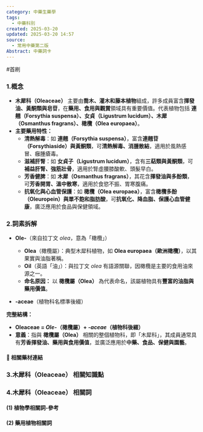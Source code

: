 ```yaml
---
category: 中藥生藥學
tags:
  - 中藥科別
created: 2025-03-20
updated: 2025-03-20 14:57
source:
  - 常用中藥第二版
Abstract: 中藥詞卡
---
```

#首刷
### 1.概念
- **木犀科（Oleaceae）** 主要由**喬木、灌木和藤本植物**組成，許多成員富含**揮發油、黃酮類與皂苷**，在**藥用、食用與觀賞**領域具有重要價值。代表植物包括 **連翹（Forsythia suspensa）、女貞（Ligustrum lucidum）、木犀（Osmanthus fragrans）、橄欖（Olea europaea）**。  
- **主要藥用特性：**  
  - **清熱解毒**：如 **連翹（Forsythia suspensa）**，富含**連翹苷（Forsythiaside）與黃酮類**，可**清熱解毒、消腫散結**，適用於風熱感冒、癰腫瘡毒。  
  - **滋補肝腎**：如 **女貞子（Ligustrum lucidum）**，含有**三萜類與黃酮類**，可**補益肝腎、強筋壯骨**，適用於腎虛腰膝酸軟、頭髮早白。  
  - **芳香健脾**：如 **木犀（Osmanthus fragrans）**，其花含**揮發油與多酚類**，可**芳香開胃、溫中散寒**，適用於食慾不振、胃寒腹痛。  
  - **抗氧化與心血管保護**：如 **橄欖（Olea europaea）**，富含**橄欖多酚（Oleuropein）與單不飽和脂肪酸**，可**抗氧化、降血脂、保護心血管健康**，廣泛應用於食品與保健領域。  

### 2.詞素拆解
- **Ole-**（來自拉丁文 *olea*，意為「橄欖」）  
  - **Olea**（橄欖屬）：典型木犀科植物，如 **Olea europaea（歐洲橄欖）**，以其果實與油脂著稱。  
  - **Oil**（英語「油」）：與拉丁文 *olea* 有語源關聯，因橄欖是主要的食用油來源之一。  
  - **命名原因：** 以 **橄欖屬（Olea）** 為代表命名，該屬植物具有**豐富的油脂與藥用價值**。  

- **-aceae**（植物科名標準後綴）  

**完整結構：**
- **Oleaceae = *Ole-*（橄欖屬）+ *-aceae*（植物科後綴）**  
- **意義**：指與 **橄欖屬（Olea）** 相關的整個植物科，即「木犀科」，其成員通常具有**芳香揮發油、藥用與食用價值**，並廣泛應用於**中藥、食品、保健與園藝**。  

#### 📌 相關藥材連結



### 3.木犀科（Oleaceae） 相關知識點



### 4.木犀科（Oleaceae） 相關詞
#### (1) 植物學相關詞-參考




#### (2) 藥用植物相關詞

